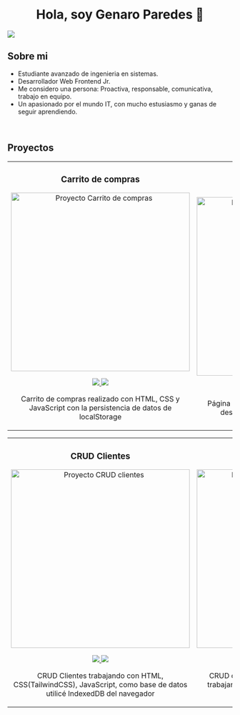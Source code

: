 <div align="center">
<h1 align="center">Hola, soy <span text='bold'>Genaro Paredes</span> 👋</h1>
</div>
<img src="https://noticias-ai.com/wp-content/uploads/2023/03/GitHub-inteligencia-artificial-1024x512.webp" heigth:'100px'>

## Sobre mi

- Estudiante avanzado de ingenieria en sistemas.
- Desarrollador Web Frontend Jr.
- Me considero una persona: Proactiva, responsable, comunicativa, trabajo en equipo.
- Un apasionado por el mundo IT, con mucho estusiasmo y ganas de seguir aprendiendo.
<br>

## Proyectos
<table>
  <tr>
    <td>
      <h3 align="center">Carrito de compras</h3>
      <div align="center">
        <a href="https://github.com/GenaroParedes/CarritoCompras" target="_blank">
          <img src="https://res.cloudinary.com/dte7upwcr/image/upload/v1/blog/blog2/carrito-de-compras-ecommerce/carrito-de-compras-ecommerce-img_header.jpg" width="400" alt="Proyecto Carrito de compras">
        </a>
        <p>
          <a href="https://github.com/GenaroParedes/CarritoCompras" target="_blank">
            <img src="https://img.shields.io/badge/C%C3%93DIGO-ff9?style=for-the-badge&logo=github&logoColor=black">
          </a>
          <a href="https://carritocomprasjavascript.netlify.app/" target="_blank">
            <img src="https://img.shields.io/badge/-Netlify-green?style=for-the-badge&color=fbfc40">
          </a>
        </p>
        <p>Carrito de compras realizado con HTML, CSS y JavaScript con la persistencia de datos de localStorage</p>
      </div>
    </td>
    <td>
      <h3 align="center">Menú lateral desplegable</h3>
      <div align="center">
        <a href="https://github.com/GenaroParedes/menuLateral" target="_blank">
          <img src="https://ovdivi.com/wp-content/uploads/2023/05/menu-sidebar-divi-wordpress_ov-divi.jpg" width="400" alt="Proyecto menú lateral desplegable">
        </a>
        <p>
          <a href="https://github.com/GenaroParedes/menuLateral" target="_blank">
            <img src="https://img.shields.io/badge/C%C3%93DIGO-80ffaa?style=for-the-badge&logo=github&logoColor=black">
          </a>
          <a href="https://menudesplegableybarralateral.netlify.app/" target="_blank">
            <img src="https://img.shields.io/badge/-Netlify-green?style=for-the-badge&color=3fFD7f">
          </a>
        </p>
        <p>Página responsive con menú desplegable para desktop y con barra lateral para mobile</p>
      </div>
    </td>
  </tr>
</table>

<table>
  <tr>
    <td>
      <h3 align="center">CRUD Clientes</h3>
      <div align="center">
        <a href="https://github.com/GenaroParedes/CrudClientes" target="_blank">
          <img src="https://lab.wallarm.com/wp-content/uploads/2024/07/189-Preview-1.jpg" width="400" alt="Proyecto CRUD clientes">
        </a>
        <p>
          <a href="https://github.com/GenaroParedes/CrudClientes" target="_blank">
            <img src="https://img.shields.io/badge/C%C3%93DIGO-ff9?style=for-the-badge&logo=github&logoColor=black">
          </a>
          <a href="https://crudclientesindexeddb.netlify.app/" target="_blank">
            <img src="https://img.shields.io/badge/-Netlify-green?style=for-the-badge&color=fbfc40">
          </a>
        </p>
        <p>CRUD Clientes trabajando con HTML, CSS(TailwindCSS), JavaScript, como base de datos utilicé IndexedDB del navegador</p>
      </div>
    </td>
    <td>
      <h3 align="center">Turnero Veterinaria</h3>
      <div align="center">
        <a href="https://github.com/GenaroParedes/TurneroVeterinaria" target="_blank">
          <img src="https://veterinariaotero.com.ar/site3/wp-content/uploads/2021/10/Logo-retina.png" width="400" alt="Proyecto menú lateral desplegable">
        </a>
        <p>
          <a href="https://github.com/GenaroParedes/TurneroVeterinaria" target="_blank">
            <img src="https://img.shields.io/badge/C%C3%93DIGO-80ffaa?style=for-the-badge&logo=github&logoColor=black">
          </a>
          <a href="https://turneroveterinaria.netlify.app/" target="_blank">
            <img src="https://img.shields.io/badge/-Netlify-green?style=for-the-badge&color=3fFD7f">
          </a>
        </p>
        <p>CRUD de turnos de mascotas para veterinaria trabajando con la base de datos del navegador IndexedDB</p>
      </div>
    </td>
  </tr>
</table>



</div>
<br>
